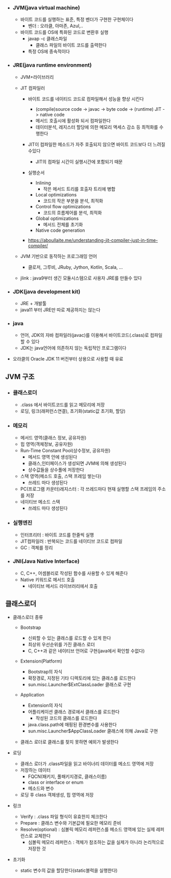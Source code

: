 - ### JVM(java virtual machine)
    - 바이트 코드를 실행하는 표준, 특정 벤더가 구현한 구현체이다  
        - 벤더 : 오라클, 아마존, Azul,..
    - 바이트 코드를 OS에 특화된 코드로 변환후 실행
        - javap -c 클래스파일
            - 클래스 파일의 바이트 코드를 출력한다
        - 특정 OS에 종속적이다

- ### JRE(java runtime environment)
    - JVM+라이브러리
    - JIT 컴파일러
        - 바이트 코드를 네이티드 코드로 컴파일해서 성능을 향상 시킨다
            - (compile)source code -> javac -> byte code -> (runtime) JIT -> native code
            - 메서드 호출시에 활성화 되서 컴파일한다
            - 데이터분석, 레지스터 할당에 의한 메모리 액세스 감소 등 최적화를 수행한다

        - JIT이 컴파일한 메소드가 자주 호출되지 않으면 바이트 코드보다 더 느려질 수있다
            - JIT의 컴파일 시간이 실행시간에 포함되기 때문
        
        - 실행순서
            - Inlining
                - 작은 메서드 트리를 호출자 트리에 병합
            - Local optimizations
                - 코드의 작은 부분을 분석, 최적화
            - Control flow optimizations
                - 코드의 흐름제어를 분석, 최적화
            - Global optimizations 
                - 메서드 전체를 초기화 
            - Native code generation
        - https://aboullaite.me/understanding-jit-compiler-just-in-time-compiler/

    - JVM 기반으로 동작하는 프로그래밍 언어
        - 클로저, 그루비, JRuby, Jython, Kotlin, Scala, ...
    

    - jlink : java9부터 생긴 모듈시스템으로 사용자 JRE를 만들수 있다

- ### JDK(java development kit)
    - JRE + 개발툴
    - java11 부터 JRE만 따로 제공하지는 않는다

- ### java 
    - 언어, JDK의 자바 컴파일러(javac)를 이용해서 바이트코드(.class)로 컴파일 할 수 있다
    - JDK는 java언어에 의존하지 않는 독립적인 프로그램이다

- 오라클의 Oracle JDK 11 버전부터 상용으로 사용할 때 유료

## JVM 구조
- ### 클래스로더
    - .class 에서 바이트코드를 읽고 메모리에 저장
    - 로딩, 링크(래퍼런스연결), 초기화(static값 초기화, 할당)

- ### 메모리
    - 메서드 영역(클래스 정보, 공유자원)
    - 힙 영역(객체정보, 공유자원)
    - Run-Time Constant Pool(상수정보, 공유자원)
        - 메서드 영역 안에 생성된다
        - 클래스,인터페이스가 생성되면 JVM에 의해 생성된다
        - 상수값들을 상수풀에 저장한다
    - 스택 영역(메소드 호출, 스택 프레임 쌓는다)
        - 쓰레드 마다 생성된다
    - PC(프로그램 카운터)레지스터 : 각 쓰레드마다 현재 실행할 스택 프레임의 주소를 저장
    - 네이티브 메소드 스택
        - 쓰레드 마다 생성된다
    
- ### 실행엔진
    - 인터프리터 : 바이트 코드를 한줄씩 실행
    - JIT컴파일러 : 반복되는 코드를 네이티브 코드로 컴파일
    - GC : 객체를 정리

- ### JNI(Java Native Interface)
    - C, C++, 어셈블리로 작성된 함수를 사용할 수 있게 해준다
    - Native 키워드로 메서드 호출
        - 네이티브 메서드 라이브러리에서 호출


## 클래스로더
- 클래스로더 종류
    - Bootstrap 
        - 신뢰할 수 있는 클래스를 로드할 수 있게 한다
        - 최상위 우선순위를 가진 클래스 로더
        - C, C++과 같은 네이티브 언어로 구현(java에서 확인할 수없다)
    - Extension(Platform)
        - Bootstrap의 자식
        - 확장경로, 지정된 기타 디렉토리에 있는 클래스를 로드한다
        - sun.misc.Launcher$ExtClassLoader 클래스로 구현
    - Application
        - Extension의 자식
        - 어플리케이션 클래스 경로에서 클래스를 로드한다
            - 작성된 코드의 클래스를 로드한다
        - java.class.path에 매핑된 환경변수를 사용한다
        - sun.misc.Launcher$AppClassLoader 클래스에 의해 Java로 구현 
    
    - 클래스 로더로 클래스를 찾지 못하면 예외가 발생한다
- 로딩 
    - 클래스 로더가 .class파일을 읽고 바이너리 데이터를 메소드 영역에 저장
    - 저장하는 데이터
        - FQCN(패키지, 풀패키지경로, 클래스이름)
        - class or interface or enum
        - 메소드와 변수
    - 로딩 후 class 객체생성, 힙 영역에 저장

- 링크
    - Verify : .class 파일 형식이 유효한지 체크한다 
    - Prepare : 클래스 변수와 기본값에 필요한 메모리 준비 
    - Resolve(optional) : 심볼릭 메모리 레퍼런스를 메소드 영역에 있는 실제 레퍼런스로 교체한다
        - 심볼릭 메모리 레퍼런스 : 객체가 참조하는 값을 실제가 아니라 논리적으로 저장한 것 

- 초기화
    - static 변수의 값을 할당한다(static블럭을 실행한다)
